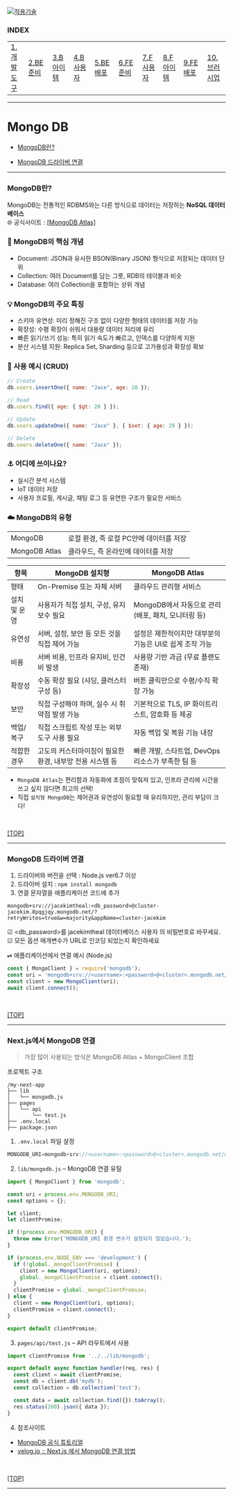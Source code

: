 [nextjs15]: readme.md
[![적용기술](https://skillicons.dev/icons?i=pr,nextjs,ts,react,vercel)][nextjs15]
 
### INDEX

<table>
  <tr>
    <td><a href="small_01.md">1.개발도구   </a></td>
    <td><a href="small_02.md">2.BE준비    </a></td>
    <td><a href="small_03.md">3.B아이템   </a></td>
    <td><a href="small_04.md">4.B사용자   </a></td>
    <td><a href="small_05.md">5.BE배포    </a></td>
    <td><a href="small_06.md">6.FE준비    </a></td>
    <td><a href="small_07.md">7.F사용자   </a></td>
    <td><a href="small_08.md">8.F아이템   </a></td>
    <td><a href="small_09.md">9.FE배포    </a></td>
    <td><a href="small_10.md">10.브러시업  </a></td>
  </tr>
</table>

---
# Mongo DB 
- [MongoDB란?](#mongodb란)
<!--
- [핵심 개념](#-mongodb의-핵심-개념)
- [주요 특징](#-mongodb의-주요-특징)
- [사용 예시 (CRUD)](#-사용-예시-crud)
- [어디에 쓰이나요?](#️-어디에-쓰이나요)
- [MongoDB의 유형](#️-mongodb의-유형)
-->
- [MongoDB 드라이버 연결](#mongodb-드라이버-연결)
---
### MongoDB란?
MongoDB는 전통적인 RDBMS와는 다른 방식으로 데이터는 저장하는 **NoSQL 데이터베이스** 
<br/>
🌐 공식사이트 : [[MongoDB Atlas]](https://www.mongodb.com/ko-kr/docs/manual/)
<br/>

### 🧠 MongoDB의 핵심 개념
- Document: JSON과 유사한 BSON(Binary JSON) 형식으로 저장되는 데이터 단위
- Collection: 여러 Document를 담는 그릇, RDB의 테이블과 비슷
- Database: 여러 Collection을 포함하는 상위 개념

### 💡 MongoDB의 주요 특징
- 스키마 유연성: 미리 정해진 구조 없이 다양한 형태의 데이터를 저장 가능
- 확장성: 수평 확장이 쉬워서 대용량 데이터 처리에 유리
- 빠른 읽기/쓰기 성능: 특히 읽기 속도가 빠르고, 인덱스를 다양하게 지원
- 분산 시스템 지원: Replica Set, Sharding 등으로 고가용성과 확장성 확보

### 🔧 사용 예시 (CRUD) 
```javascript
// Create
db.users.insertOne({ name: "Jace", age: 28 });

// Read
db.users.find({ age: { $gt: 20 } });

// Update
db.users.updateOne({ name: "Jace" }, { $set: { age: 29 } });

// Delete
db.users.deleteOne({ name: "Jace" });
```

### ⚓️ 어디에 쓰이나요?
- 실시간 분석 시스템
- IoT 데이터 저장
- 사용자 프로필, 게시글, 채팅 로그 등 유연한 구조가 필요한 서비스


### ☁️ MongoDB의 유형

<table>
  <tr>
    <td>MongoDB</td>
    <td>
      로컬 환경, 즉 로컬 PC안에 데이터를 저장
    </td>
  </tr>
  <tr>
    <td>MongoDB Atlas</td>
    <td>
      클라우드, 즉 온라인에 데이터를 저장
    </td>
  </tr>
</table>

<!--
 ☁️ MongoDB 설치형 (On-Premise 또는 자체 서버) 
| 항목 | 설명 | 
|-----|-----| 
| 설치 및 운영 | 사용자가 직접 설치, 구성, 유지보수 필요 | 
| 유연성 | 서버, 설정, 보안 등 모든 것을 직접 제어 가능 | 
| 비용 | 서버 비용, 인프라 유지비, 인건비 발생 | 
| 확장성 | 수동 확장 필요 (샤딩, 클러스터 구성 등) | 
| 보안 | 직접 구성해야 하며, 실수 시 취약점 발생 가능 | 
| 백업/복구 | 직접 스크립트 작성 또는 외부 도구 사용 필요 | 
| 적합한 경우 | 고도의 커스터마이징이 필요한 환경, 내부망 전용 시스템 등 | 

☁️ MongoDB Atlas (클라우드 관리형 서비스)
| 항목 | 설명 | 
|-----|-----| 
| 설치 및 운영 | MongoDB에서 자동으로 관리 (배포, 패치, 모니터링 등) | 
| 유연성 | 설정은 제한적이지만 대부분의 기능은 UI로 쉽게 조작 가능 | 
| 비용 | 사용량 기반 과금 (무료 플랜도 존재) | 
| 확장성 | 버튼 클릭만으로 수평/수직 확장 가능 | 
| 보안 | 기본적으로 TLS, IP 화이트리스트, 암호화 등 제공 | 
| 백업/복구 | 자동 백업 및 복원 기능 내장 | 
| 적합한 경우 | 빠른 개발, 스타트업, DevOps 리소스가 부족한 팀 등 | 

**유형별 비교**
-->

| 항목 | MongoDB 설치형 | MongoDB Atlas |
|-----|---------------|---------------|  
| 형태        | On-Premise 또는 자체 서버            | 클라우드 관리형 서비스  |
| 설치 및 운영 | 사용자가 직접 설치, 구성, 유지보수 필요 | MongoDB에서 자동으로 관리 (배포, 패치, 모니터링 등) | 
| 유연성      | 서버, 설정, 보안 등 모든 것을 직접 제어 가능  | 설정은 제한적이지만 대부분의 기능은 UI로 쉽게 조작 가능 | 
| 비용        | 서버 비용, 인프라 유지비, 인건비 발생        | 사용량 기반 과금 (무료 플랜도 존재) | 
| 확장성      | 수동 확장 필요 (샤딩, 클러스터 구성 등)      | 버튼 클릭만으로 수평/수직 확장 가능 | 
| 보안        | 직접 구성해야 하며, 실수 시 취약점 발생 가능 | 기본적으로 TLS, IP 화이트리스트, 암호화 등 제공 | 
| 백업/복구    | 직접 스크립트 작성 또는 외부 도구 사용 필요  | 자동 백업 및 복원 기능 내장 | 
| 적합한 경우  | 고도의 커스터마이징이 필요한 환경, 내부망 전용 시스템 등 | 빠른 개발, 스타트업, DevOps 리소스가 부족한 팀 등 | 
- `MongoDB Atlas`는 편리함과 자동화에 초점이 맞춰져 있고, 인프라 관리에 시간을 쓰고 싶지 않다면 최고의 선택!
- 직접 `설치형 MongoDB`는 제어권과 유연성이 필요할 때 유리하지만, 관리 부담이 크다!
<br/>

[[TOP]](#index)

---
### MongoDB 드라이버 연결
1. 드라이버와 버전을 선택 : Node.js ver6.7 이상
2. 드라이버 설치 : `npm install mongodb`
3. 연결 문자열을 애플리케이션 코드에 추가
```shell
mongodb+srv://jacekimtheal:<db_password>@cluster-jacekim.8pqgjqy.mongodb.net/?retryWrites=true&w=majority&appName=cluster-jacekim
```
☑ <db_password>를 jacekimtheal 데이터베이스 사용자 의 비밀번호로 바꾸세요. <br/>
☑ 모든 옵션 매개변수가 URL로 인코딩 되었는지 확인하세요 <br/>

⏯ 애플리케이션에서 연결 예시 (Node.js)
```js
const { MongoClient } = require('mongodb');
const uri = 'mongodb+srv://<username>:<password>@<cluster>.mongodb.net/?retryWrites=true&w=majority';
const client = new MongoClient(uri);
await client.connect();
```
<br/>

[[TOP]](#index)

---
### Next.js에서 MongoDB 연결
> 가장 많이 사용되는 방식은 MongoDB Atlas + MongoClient 조합

프로젝트 구조
```shell
/my-next-app
├── lib
│   └── mongodb.js
├── pages
│   └── api
│       └── test.js
├── .env.local
├── package.json
```

1. `.env.local` 파일 설정
```js
MONGODB_URI=mongodb+srv://<username>:<password>@<cluster>.mongodb.net/mydb?retryWrites=true&w=majority
```

2. `lib/mongodb.js` – MongoDB 연결 유틸
```js
import { MongoClient } from 'mongodb';

const uri = process.env.MONGODB_URI;
const options = {};

let client;
let clientPromise;

if (!process.env.MONGODB_URI) {
  throw new Error('MONGODB_URI 환경 변수가 설정되지 않았습니다.');
}

if (process.env.NODE_ENV === 'development') {
  if (!global._mongoClientPromise) {
    client = new MongoClient(uri, options);
    global._mongoClientPromise = client.connect();
  }
  clientPromise = global._mongoClientPromise;
} else {
  client = new MongoClient(uri, options);
  clientPromise = client.connect();
}

export default clientPromise;
```

3. `pages/api/test.js` – API 라우트에서 사용
```js
import clientPromise from '../../lib/mongodb';

export default async function handler(req, res) {
  const client = await clientPromise;
  const db = client.db('mydb');
  const collection = db.collection('test');

  const data = await collection.find({}).toArray();
  res.status(200).json({ data });
}
```

4. 참조사이트
- [MongoDB 공식 튜토리얼](https://www.mongodb.com/developer/languages/javascript/nextjs-with-mongodb/)
- [velog.io :: Next.js 에서 MongoDB 연결 방법](https://velog.io/@k_ddaddi/Next%EC%97%90-MongoDB-%EC%97%B0%EA%B2%B0%ED%95%98%EA%B8%B0)


<br/>

[[TOP]](#index)

---